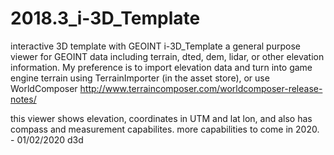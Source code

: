 # 2018.3_i-3D_Template
interactive 3D template with GEOINT
i-3D_Template
a general purpose viewer for GEOINT data including terrain, dted, dem, lidar, or other elevation information. My preference is to import elevation data and turn into game engine terrain using TerrainImporter (in the asset store), or use WorldComposer http://www.terraincomposer.com/worldcomposer-release-notes/

this viewer shows elevation, coordinates in UTM and lat lon, and also has compass and measurement capabilites. more capabilities to come in 2020. - 01/02/2020 d3d

